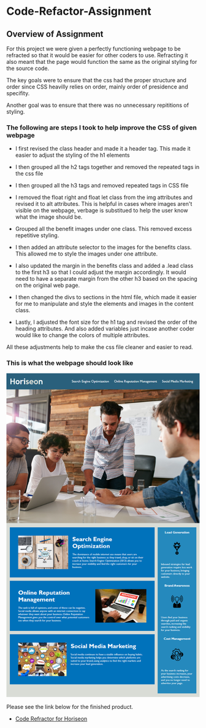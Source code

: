 # Code-Refactor-Assignment

## Overview of Assignment

For this project we were given a perfectly functioning webpage to be refracted so that it would be easier for other coders to use. Refracting it also meant that the page would function the same as the original styling for the source code. 

The key goals were to ensure that the css had the proper structure and order since CSS heavilly relies on order, mainly order of presidence and specifity. 

Another goal was to ensure that there was no unnecessary repititions of styling.

### The following are steps I took to help improve the CSS of given webpage

* I first revised the class header and made it a header tag. This made it easier to adjust the styling of the h1 elements

* I then grouped all the h2 tags together and removed the repeated tags in the css file

* I then grouped all the h3 tags and removed repeated tags in CSS file

* I removed the float right and float let class from the img attributes and revised it to alt attributes. This is helpful in cases where images aren't visible on the webpage, verbage is substitued to help the user know what the image should be.

* Grouped all the benefit images under one class. This removed excess repetitive styling.

* I then added an attribute selector to the images for the benefits class. This allowed me to style the images under one attribute.

* I also updated the margin in the benefits class and added a .lead class to the first h3 so that I could adjust the margin accordingly. It would need to have a separate margin from the other h3 based on the spacing on the original web page.

* I then changed the divs to sections in the html file, which made it easier for me to manipulate and style the elements and images in the content class.

* Lastly, I adjusted the font size for the h1 tag and revised the order of the heading attributes. And also added variables just incase another coder would like to change the colors of multiple attributes.

All these adjustments help to make the css file cleaner and easier to read. 

### This is what the webpage should look like

![Refactor-webpage](/Assets/images/01-HTML-Git-CSS_02-Homework_Assets_01-html-css-git-homework-demo.png)

Please see the link below for the finished product.

* [Code Refractor for Horiseon](https://crystal-g-b.github.io/Code-Refactor-Assignment/)

